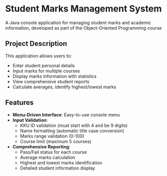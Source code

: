 # Student Marks Management System

A Java console application for managing student marks and academic information, developed as part of the Object-Oriented Programming course

## Project Description

This application allows users to:
- Enter student personal details
- Input marks for multiple courses
- Display marks information with statistics
- View comprehensive student reports
- Calculate averages, identify highest/lowest marks

## Features

- **Menu-Driven Interface**: Easy-to-use console menu
- **Input Validation**: 
  - KKU ID validation (must start with 4 and be 9 digits)
  - Name formatting (automatic title case conversion)
  - Marks range validation (0-100)
  - Course limit (maximum 5 courses)
- **Comprehensive Reporting**:
  - Pass/Fail status for each course
  - Average marks calculation
  - Highest and lowest marks identification
  - Detailed student information display
